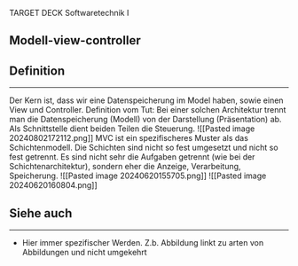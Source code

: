 
TARGET DECK
Softwaretechnik I

Modell-view-controller
--
## Definition
***
Der Kern ist, dass wir eine Datenspeicherung im Model haben, sowie einen View und Controller.
Definition vom Tut:
Bei einer solchen Architektur trennt man die Datenspeicherung (Modell) von der Darstellung (Präsentation) ab. Als Schnittstelle dient beiden Teilen die Steuerung.
![[Pasted image 20240802172112.png]]
MVC ist ein spezifischeres Muster als das Schichtenmodell. Die Schichten sind nicht so fest umgesetzt und nicht so fest getrennt. Es sind nicht sehr die Aufgaben getrennt (wie bei der Schichtenarchitektur), sondern eher die Anzeige, Verarbeitung, Speicherung.
![[Pasted image 20240620155705.png]]
![[Pasted image 20240620160804.png]]
## Siehe auch
***
* Hier immer spezifischer Werden. Z.b. Abbildung linkt zu arten von Abbildungen und nicht umgekehrt